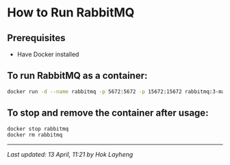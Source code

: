 # How to Run RabbitMQ

## Prerequisites
- Have Docker installed

## To run RabbitMQ as a container:
```bash
docker run -d --name rabbitmq -p 5672:5672 -p 15672:15672 rabbitmq:3-management
```

## To stop and remove the container after usage:
```bash
docker stop rabbitmq
docker rm rabbitmq
```

---

_Last updated: 13 April, 11:21 by Hok Layheng_